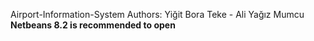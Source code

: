 Airport-Information-System
Authors: Yiğit Bora Teke - Ali Yağız Mumcu
**Netbeans 8.2 is recommended to open**
